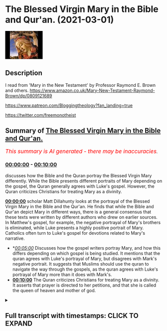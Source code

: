 # The Blessed Virgin Mary in the Bible and Qur'an. (2021-03-01)

![alt The Blessed Virgin Mary in the Bible and Qur'an.](JJ4MU-8sN3E.jpg "The Blessed Virgin Mary in the Bible and Qur'an.")

## Description

I read from 'Mary in the New Testament' by Professor Raymond E. Brown and others. https://www.amazon.co.uk/Mary-New-Testament-Raymond-Brown/dp/0809121689

https://www.patreon.com/Bloggingtheology?fan_landing=true

https://twitter.com/freemonotheist

## Summary of [The Blessed Virgin Mary in the Bible and Qur'an.](https://www.youtube.com/watch?v=JJ4MU-8sN3E)


*<span style="color:red; font-size:125%">This summary is AI generated - there may be inaccuracies</span>. [](/)*

### [00:00:00](https://www.youtube.com/watch?v=JJ4MU-8sN3E&t=0) - [00:10:00](https://www.youtube.com/watch?v=JJ4MU-8sN3E&t=600)

 discusses how the Bible and the Quran portray the Blessed Virgin Mary differently. While the Bible presents different portraits of Mary depending on the gospel, the Quran generally agrees with Luke's gospel. However, the Quran criticizes Christians for treating Mary as a divinity.

**[00:00:00](https://www.youtube.com/watch?v=JJ4MU-8sN3E&t=0)**  scholar Matt Dillahunty looks at the portrayal of the Blessed Virgin Mary in the Bible and the Qur'an. He finds that while the Bible and Qur'an depict Mary in different ways, there is a general consensus that these texts were written by different authors who drew on earlier sources. In Matthew's gospel, for example, the negative portrayal of Mary's brothers is eliminated, while Luke presents a highly positive portrait of Mary. Catholics often turn to Luke's gospel for devotions related to Mary's narrative.
* **[00:05:00](https://www.youtube.com/watch?v=JJ4MU-8sN3E&t=300)* Discusses how the gospel writers portray Mary, and how this differs depending on which gospel is being studied. It mentions that the quran agrees with Luke's portrayal of Mary, but disagrees with Mark's negative portrait. It suggests that Muslims should use the quran to navigate the way through the gospels, as the quran agrees with Luke's portrayal of Mary more than it does with Mark's.
* **[00:10:00](https://www.youtube.com/watch?v=JJ4MU-8sN3E&t=600)** The Quran criticizes Christians for treating Mary as a divinity. It asserts that prayer is directed to her petitions, and that she is called the queen of heaven and mother of god.

<details><summary><h2>Full transcript with timestamps: CLICK TO EXPAND</h2></summary>

[0:00:01](https://youtu.be/JJ4MU-8sN3E?t=1) in this video i want to look at the blessed virgin 
mary in the bible and quran from a slightly more    
[0:00:08](https://youtu.be/JJ4MU-8sN3E?t=8) academic uh perspective on a first reading of the 
gospels matthew mark luke and john it's tempting    
[0:00:16](https://youtu.be/JJ4MU-8sN3E?t=16) to take these stories at face value here are 
ancient texts that tell us what mary the mother    
[0:00:22](https://youtu.be/JJ4MU-8sN3E?t=22) of jesus said and did the historical reliability 
is usually assumed without question and this    
[0:00:29](https://youtu.be/JJ4MU-8sN3E?t=29) way of reading the gospels has been the norm in 
christian churches for the past two thousand years    
[0:00:35](https://youtu.be/JJ4MU-8sN3E?t=35) these days however such a reading of the gospels 
is no longer possible as we have seen in previous    
[0:00:41](https://youtu.be/JJ4MU-8sN3E?t=41) videos there are four gospels matthew mark luke 
and john and each has a different picture of jesus    
[0:00:47](https://youtu.be/JJ4MU-8sN3E?t=47) and his teaching it's illuminating to apply the 
same methodology to the gospel portraits of the    
[0:00:53](https://youtu.be/JJ4MU-8sN3E?t=53) virgin mary that we have seen employed with such 
powerful effect concerning the gospel portraits    
[0:00:59](https://youtu.be/JJ4MU-8sN3E?t=59) of jesus so i want to examine how the gospel 
writers depict mary the mother of jesus and    
[0:01:04](https://youtu.be/JJ4MU-8sN3E?t=64) then i'm going to go on to the quran the earliest 
surviving gospel that of mark portrays mary along    
[0:01:12](https://youtu.be/JJ4MU-8sN3E?t=72) with jesus brothers in a negative light placing 
them literally outside the circle of those who    
[0:01:20](https://youtu.be/JJ4MU-8sN3E?t=80) make up his family which is based on faith if you 
look at mark chapter 3 verses 20 onwards it says    
[0:01:28](https://youtu.be/JJ4MU-8sN3E?t=88) and the crowd came together again so that they 
could not even eat when his family heard it they    
[0:01:34](https://youtu.be/JJ4MU-8sN3E?t=94) went out to restrain him for people were saying he 
has gone out of his mind and the scribes came down    
[0:01:40](https://youtu.be/JJ4MU-8sN3E?t=100) from jerusalem said he has beelzebub as a demon 
and by the ruler of the demons he casts out demons    
[0:01:49](https://youtu.be/JJ4MU-8sN3E?t=109) and jesus called them to him and said and spoke 
to them in parables how come satan cast out satan    
[0:01:55](https://youtu.be/JJ4MU-8sN3E?t=115) if a kingdom is divided against itself that 
kingdom cannot stand and if a house is divided    
[0:02:02](https://youtu.be/JJ4MU-8sN3E?t=122) against itself that house will not be able 
to stand and if satan has risen up against    
[0:02:08](https://youtu.be/JJ4MU-8sN3E?t=128) himself and is divided he cannot stand but his end 
has come but no one can enter a strong man's house    
[0:02:16](https://youtu.be/JJ4MU-8sN3E?t=136) and plunder his property without first tying 
up the strong man then indeed the house can be    
[0:02:22](https://youtu.be/JJ4MU-8sN3E?t=142) plundered truly i tell you people will be forgiven 
for their sins and whatever blasphemies they utter    
[0:02:29](https://youtu.be/JJ4MU-8sN3E?t=149) but whoever blasphemes against the holy spirit can 
never be forgiven but is guilty of an eternal sin    
[0:02:37](https://youtu.be/JJ4MU-8sN3E?t=157) for they have said he has an unclean spirit then 
his mother and his brothers came and standing    
[0:02:45](https://youtu.be/JJ4MU-8sN3E?t=165) outside they sent sent to him and called him a 
crowd was sitting around him and they said to    
[0:02:52](https://youtu.be/JJ4MU-8sN3E?t=172) him your mother and your brothers and sisters are 
outside asking for you and jesus replied who are    
[0:02:59](https://youtu.be/JJ4MU-8sN3E?t=179) my mother and my brothers and looking at those 
who sat around him he said here are my mother    
[0:03:05](https://youtu.be/JJ4MU-8sN3E?t=185) and my brothers whoever does the will of god 
is my brother and sister and mother end quote    
[0:03:13](https://youtu.be/JJ4MU-8sN3E?t=193) the scholarly consensus is that mark was the first 
to be written matthew and luke then used markers    
[0:03:19](https://youtu.be/JJ4MU-8sN3E?t=199) as source as well as a hypothetical saying source 
known as q q is the first letter of the german    
[0:03:25](https://youtu.be/JJ4MU-8sN3E?t=205) word quell meaning source i think this is the 
most plausible explanation although a few scholars    
[0:03:31](https://youtu.be/JJ4MU-8sN3E?t=211) still disagree so matthew relies on mark as 
one of his sources but he clearly thought    
[0:03:38](https://youtu.be/JJ4MU-8sN3E?t=218) mark was inadequate and complete because 
sometimes matthew paraphrases mark sometimes    
[0:03:44](https://youtu.be/JJ4MU-8sN3E?t=224) he deliberately alters mark and this shows us 
that for mark so for matthew the facts could be    
[0:03:51](https://youtu.be/JJ4MU-8sN3E?t=231) changed to enhance his message a good example 
of this change is to note how matthew improves    
[0:03:58](https://youtu.be/JJ4MU-8sN3E?t=238) the negative portrayal of jesus mother and 
brothers in mark in the latter in mark they    
[0:04:04](https://youtu.be/JJ4MU-8sN3E?t=244) are shown as outsiders who think jesus is mad and 
they repeatedly fail to understand jesus message    
[0:04:13](https://youtu.be/JJ4MU-8sN3E?t=253) matthew however has a very different positive 
picture perhaps wanting to show the disciples    
[0:04:19](https://youtu.be/JJ4MU-8sN3E?t=259) as good role models for christians he is happy 
to change mark's narrative to fit his viewpoint    
[0:04:26](https://youtu.be/JJ4MU-8sN3E?t=266) he omits mark's negative story where mary and the 
brothers all try to restrain jesus because they    
[0:04:33](https://youtu.be/JJ4MU-8sN3E?t=273) thought he was out of his mind so it is clear 
that there has been some development in the way    
[0:04:40](https://youtu.be/JJ4MU-8sN3E?t=280) mary is portrayed in the gospels in matthew's 
gospel mark's negative betrayal is eliminated    
[0:04:48](https://youtu.be/JJ4MU-8sN3E?t=288) luke unlike mark also presents a highly positive 
portrait of mary and this is the gospel that    
[0:04:54](https://youtu.be/JJ4MU-8sN3E?t=294) catholics often go to for their devotions and 
understanding when they're praying the rosary    
[0:04:58](https://youtu.be/JJ4MU-8sN3E?t=298) for example it's luke's picture of a narrative of 
mary that they focus and reflect on in the scene    
[0:05:06](https://youtu.be/JJ4MU-8sN3E?t=306) parallel to marx with the brothers in the house 
she is now included in the eschatological family    
[0:05:13](https://youtu.be/JJ4MU-8sN3E?t=313) those who hear the word of god and do it just 
look up luke chapter 8 verse 19 20 and 21    
[0:05:20](https://youtu.be/JJ4MU-8sN3E?t=320) luke like matthew omits the embarrassing and 
offensive passage in mark chapter 3 verse 20 21    
[0:05:28](https://youtu.be/JJ4MU-8sN3E?t=328) in a groundbreaking ecumenical study a team of 
roman catholic anglican and protestant scholars    
[0:05:35](https://youtu.be/JJ4MU-8sN3E?t=335) collaborated in producing this agreed statement on 
mary's called mary in the new testament edited by    
[0:05:42](https://youtu.be/JJ4MU-8sN3E?t=342) some quite famous names if you know new testament 
studies raymond brown joseph fitzmeyer and others    
[0:05:48](https://youtu.be/JJ4MU-8sN3E?t=348) and this was published uh some years ago but 
i want to share with you their conclusions so    
[0:05:54](https://youtu.be/JJ4MU-8sN3E?t=354) this is quite unusual it has a roman catholic and 
protestant and anglican agreed statement on mary    
[0:06:00](https://youtu.be/JJ4MU-8sN3E?t=360) historically these churches have been literally at 
war with each other but now they can come together    
[0:06:05](https://youtu.be/JJ4MU-8sN3E?t=365) and produce this agreed consensus on the new 
testament's portrait of mary and they say in    
[0:06:13](https://youtu.be/JJ4MU-8sN3E?t=373) matthew's form of the passage in mark which we've 
seen is not that different from marx they say    
[0:06:21](https://youtu.be/JJ4MU-8sN3E?t=381) however it is not so much in the passage itself 
that matthew differs from mark but in the context    
[0:06:28](https://youtu.be/JJ4MU-8sN3E?t=388) the introductory scene in mark chapter 3 verse 
2021 in which his own think he is beside himself    
[0:06:36](https://youtu.be/JJ4MU-8sN3E?t=396) out of his mind is completely absent 
presumably they say the omission was deliberate    
[0:06:43](https://youtu.be/JJ4MU-8sN3E?t=403) and it can be understood if matthew interpreted 
marx his own to include jesus mother that's page    
[0:06:51](https://youtu.be/JJ4MU-8sN3E?t=411) 99 of the book the study concludes with 
this assessment of the synoptic gospels    
[0:06:57](https://youtu.be/JJ4MU-8sN3E?t=417) depiction of mary in other words how matthew 
mark and luke portray mary the mother of jesus    
[0:07:03](https://youtu.be/JJ4MU-8sN3E?t=423) we have spoken of a negative portrait of 
mary in the gospel of mark the principal    
[0:07:09](https://youtu.be/JJ4MU-8sN3E?t=429) text text which leads to that conclusion is 
mark 3 20-35 in matthew and luke's parallels    
[0:07:19](https://youtu.be/JJ4MU-8sN3E?t=439) to mark they give a rather different picture 
largely by modification of the mark and text    
[0:07:26](https://youtu.be/JJ4MU-8sN3E?t=446) both evangelists dropped the harsh introduction 
in mark 3 20-21 luke goes further in softening    
[0:07:34](https://youtu.be/JJ4MU-8sN3E?t=454) the marking picture by eliminating also the 
question of jesus who are my mother and brothers    
[0:07:41](https://youtu.be/JJ4MU-8sN3E?t=461) and by transferring the beelzebub controversy 
to another place entirely in luke chapter 11.    
[0:07:48](https://youtu.be/JJ4MU-8sN3E?t=468) thus in the synoptic depiction of mary during 
jesus ministry we have a development from the    
[0:07:54](https://youtu.be/JJ4MU-8sN3E?t=474) negative estimation of mark to the positive one 
of luke with matthew representing the middle term    
[0:08:01](https://youtu.be/JJ4MU-8sN3E?t=481) that's page 286 of this book so just to conclude 
the that kind of academic uh scholarly appraisal    
[0:08:12](https://youtu.be/JJ4MU-8sN3E?t=492) of the subject what are we to make then of 
the truth about mary now the gospel writers    
[0:08:18](https://youtu.be/JJ4MU-8sN3E?t=498) contradict each other matthew and luke contradict 
or disagree with mark what has god reliably told    
[0:08:26](https://youtu.be/JJ4MU-8sN3E?t=506) us about the mother of jesus and how are we to 
find out unfortunately the new testament gospels    
[0:08:32](https://youtu.be/JJ4MU-8sN3E?t=512) are not a reliable source of information at this 
point for its reasons they say different things    
[0:08:39](https://youtu.be/JJ4MU-8sN3E?t=519) muslims as we move on to the quran now 
muslims uh hold mary in the highest regard    
[0:08:46](https://youtu.be/JJ4MU-8sN3E?t=526) a chapter in the quran itself is named 
after her surah maryam or mary the surah    
[0:08:54](https://youtu.be/JJ4MU-8sN3E?t=534) about mary in fact believe it or not the quran 
refers to mary more often than the bible does    
[0:09:01](https://youtu.be/JJ4MU-8sN3E?t=541) in surah 3 42 it states the angel said to mary 
mary god has chosen you and made you pure he    
[0:09:12](https://youtu.be/JJ4MU-8sN3E?t=552) has chosen you above all women interesting so the 
quran absolutely agrees with shall we say luke's    
[0:09:19](https://youtu.be/JJ4MU-8sN3E?t=559) portrait of of a woman who is all generations will 
call me blessed that's a quote from luke's gospel    
[0:09:25](https://youtu.be/JJ4MU-8sN3E?t=565) the quran agrees with that high estimation of mary 
but disagrees with mark's uh negative portrait of    
[0:09:32](https://youtu.be/JJ4MU-8sN3E?t=572) mary so how can muslims navigate the way through 
the gospels what is the truth about mary how does    
[0:09:40](https://youtu.be/JJ4MU-8sN3E?t=580) the chronic revelation see itself in relation to 
the bible and this is a really interesting point    
[0:09:45](https://youtu.be/JJ4MU-8sN3E?t=585) i think god speaks to his prophet muhammad 
in the quran saying and unto thee o prophet    
[0:09:53](https://youtu.be/JJ4MU-8sN3E?t=593) we have vouchsafed this divine writ in other 
words the quran setting forth the truth    
[0:10:00](https://youtu.be/JJ4MU-8sN3E?t=600) confirming the truth or whatever there 
still remains of earlier revelations and    
[0:10:06](https://youtu.be/JJ4MU-8sN3E?t=606) determining what is true therein judge then 
between the followers of earlier revelation    
[0:10:12](https://youtu.be/JJ4MU-8sN3E?t=612) in accord with what is true herein sorry 
which we've got god has bestowed on high    
[0:10:20](https://youtu.be/JJ4MU-8sN3E?t=620) and do not follow their errant views forsaking the 
truth that has come unto thee that's surah 5 48.    
[0:10:29](https://youtu.be/JJ4MU-8sN3E?t=629) so um that is the quran's view but there's a 
further verse i just want to read to you which uh    
[0:10:36](https://youtu.be/JJ4MU-8sN3E?t=636) has been a source of misunderstanding but i think 
also is a fruitful insight into this whole issue    
[0:10:41](https://youtu.be/JJ4MU-8sN3E?t=641) in sir number five the feast verse 116 it says 
when god says jesus son of mary did you say to    
[0:10:51](https://youtu.be/JJ4MU-8sN3E?t=651) people take me and my mother as two gods alongside 
god he will say may you be exalted i would never    
[0:11:00](https://youtu.be/JJ4MU-8sN3E?t=660) say what i had no right to say if i had said 
such a thing you would have known it you know    
[0:11:06](https://youtu.be/JJ4MU-8sN3E?t=666) all that is within me though i do not know what is 
within you you alone have full knowledge of things    
[0:11:12](https://youtu.be/JJ4MU-8sN3E?t=672) unseen i told them only what you commanded 
me to worship god my lord and your lord    
[0:11:22](https://youtu.be/JJ4MU-8sN3E?t=682) i think it's very interesting here because uh 
christians not only follow luke's gospel most    
[0:11:27](https://youtu.be/JJ4MU-8sN3E?t=687) christians follow a more catholic understanding 
say as we see in the catholic church    
[0:11:32](https://youtu.be/JJ4MU-8sN3E?t=692) and in the orthodox church and they have exalted 
her with uh great titles as mother of god spouse    
[0:11:40](https://youtu.be/JJ4MU-8sN3E?t=700) of the holy spirit spouse means husband or wife 
literally the husband or wife of god queen of the    
[0:11:46](https://youtu.be/JJ4MU-8sN3E?t=706) universe that's another popular title in catholic 
devotions so she has acquired i would argue and    
[0:11:55](https://youtu.be/JJ4MU-8sN3E?t=715) the crown seems to say this a status as a divinity 
now formal catholic theology will tell you she is    
[0:12:03](https://youtu.be/JJ4MU-8sN3E?t=723) not a divinity i want to be quite clear about that 
but i think what the quran is doing and i i think    
[0:12:08](https://youtu.be/JJ4MU-8sN3E?t=728) i see the point here is that in practice in the 
prayer and the liturgies and the language used of    
[0:12:13](https://youtu.be/JJ4MU-8sN3E?t=733) her that prayer is directed to her petitions the 
helmet hail mary full of grace blessed art thou    
[0:12:19](https://youtu.be/JJ4MU-8sN3E?t=739) among women blesses the fruit of thy womb jesus 
these are actual prayers addressed to mary as uh    
[0:12:26](https://youtu.be/JJ4MU-8sN3E?t=746) as mother of god and i say she's called the queen 
of the universe spouse of the holy spirit ex and    
[0:12:31](https://youtu.be/JJ4MU-8sN3E?t=751) many many many other titles so the quran is saying 
here is rebuking uh implicitly those christians    
[0:12:39](https://youtu.be/JJ4MU-8sN3E?t=759) who take mary and jesus as two gods alongside 
gods you have god the father the creator of    
[0:12:46](https://youtu.be/JJ4MU-8sN3E?t=766) the universe but you also have an effect mary 
treated as divinity and her son also is proclaimed    
[0:12:52](https://youtu.be/JJ4MU-8sN3E?t=772) as a divinity and you see this in iconography 
in orthodox churches and statues you will see    
[0:12:57](https://youtu.be/JJ4MU-8sN3E?t=777) particularly in the there's stunning orthodox 
icons you'll see mary and jesus very often portray    
[0:13:03](https://youtu.be/JJ4MU-8sN3E?t=783) you and see the father portrayed and they and and 
those icons are prayed to and kissed and venerated    
[0:13:08](https://youtu.be/JJ4MU-8sN3E?t=788) as well so they are two gods alongside god i 
think the quran is using rhetorical language to uh    
[0:13:15](https://youtu.be/JJ4MU-8sN3E?t=795) criticize and deconstruct this kind of doxological 
prayer and liturgy that christians indulge in    
[0:13:24](https://youtu.be/JJ4MU-8sN3E?t=804) so there's not meant to be a a forensic study 
of christian theology this is as he says to    
[0:13:30](https://youtu.be/JJ4MU-8sN3E?t=810) jesus did you jesus then god says jesus did you 
say to people take me and my mother as two gods    
[0:13:38](https://youtu.be/JJ4MU-8sN3E?t=818) alongside god well of course not jesus didn't 
say that he said worship god alone but christians    
[0:13:44](https://youtu.be/JJ4MU-8sN3E?t=824) unfortunately have uh corrupted and changed that 
teaching and included when i say christians of    
[0:13:50](https://youtu.be/JJ4MU-8sN3E?t=830) course i'm not referring to evangelicals you 
do not in any way shape or form worship mary    
[0:13:55](https://youtu.be/JJ4MU-8sN3E?t=835) but most christians today and throughout 
history have been of a more catholic persuasion    
[0:14:00](https://youtu.be/JJ4MU-8sN3E?t=840) and they do invoke her in prayer they do pray 
to her they uh supplicate to her they invoke her    
[0:14:05](https://youtu.be/JJ4MU-8sN3E?t=845) as the queen of heaven and as the mother of god 
and i think that's what the quran is criticizing    
[0:14:11](https://youtu.be/JJ4MU-8sN3E?t=851) them for doing so i think that kind of sums up 
my my view all too briefly there's so much more    
[0:14:16](https://youtu.be/JJ4MU-8sN3E?t=856) i could have said uh rush through a little bit 
they just want to give you a more academic uh    
[0:14:22](https://youtu.be/JJ4MU-8sN3E?t=862) contribution towards this discussion uh uh 
from new testament scholars themselves and    
[0:14:28](https://youtu.be/JJ4MU-8sN3E?t=868) i think the fascinating contribution from 
the quran as to mary's true status as a pure    
[0:14:35](https://youtu.be/JJ4MU-8sN3E?t=875) noble woman but not as a divinity a 
quasi-divinity or natural divinity until next time  
</details>